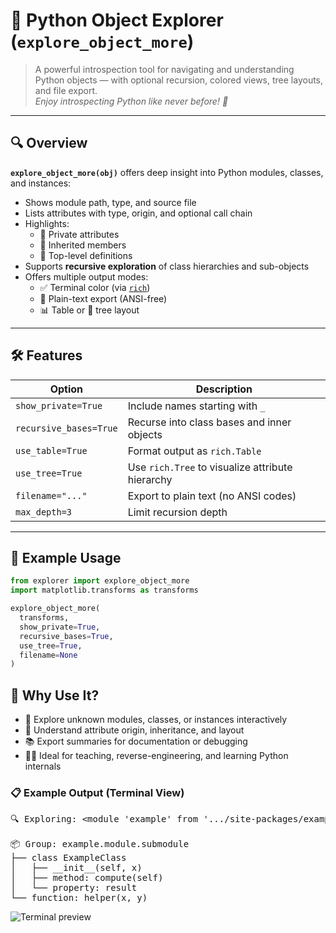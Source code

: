 # 🔧 Python Object Explorer (`explore_object_more`)

> A powerful introspection tool for navigating and understanding Python objects — with optional recursion, colored views, tree layouts, and file export.  
> _Enjoy introspecting Python like never before! 🧩_

---

## 🔍 Overview

**`explore_object_more(obj)`** offers deep insight into Python modules, classes, and instances:

- Shows module path, type, and source file
- Lists attributes with type, origin, and optional call chain
- Highlights:
  - 🔐 Private attributes
  - 🧬 Inherited members
  - 🌿 Top-level definitions
- Supports **recursive exploration** of class hierarchies and sub-objects
- Offers multiple output modes:
  - ✅ Terminal color (via [`rich`](https://github.com/Textualize/rich))
  - 📄 Plain-text export (ANSI-free)
  - 📊 Table or 🌲 tree layout

---

## 🛠️ Features

| Option                | Description                                                           |
|-----------------------|-----------------------------------------------------------------------|
| `show_private=True`   | Include names starting with `_`                                       |
| `recursive_bases=True`| Recurse into class bases and inner objects                            |
| `use_table=True`      | Format output as `rich.Table`                                         |
| `use_tree=True`       | Use `rich.Tree` to visualize attribute hierarchy                      |
| `filename="..."`      | Export to plain text (no ANSI codes)                                 |
| `max_depth=3`         | Limit recursion depth                                                 |

---

## 🚀 Example Usage

```python
from explorer import explore_object_more
import matplotlib.transforms as transforms

explore_object_more(
  transforms,
  show_private=True,
  recursive_bases=True,
  use_tree=True,
  filename=None
)
```
## 🧠 Why Use It?

- 🧭 Explore unknown modules, classes, or instances interactively
- 🧱 Understand attribute origin, inheritance, and layout
- 📚 Export summaries for documentation or debugging
- 👨‍🏫 Ideal for teaching, reverse-engineering, and learning Python internals

### 📋 Example Output (Terminal View)

<pre>
🔍 Exploring: &lt;module 'example' from '.../site-packages/example/__init__.py'&gt;

📦 Group: example.module.submodule
├── class ExampleClass
│   ├── __init__(self, x)
│   ├── method: compute(self)
│   └── property: result
└── function: helper(x, y)
</pre>

![Terminal preview](assets/output_preview.png)

